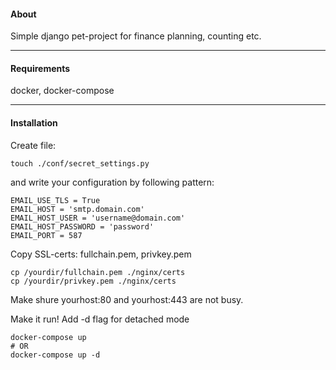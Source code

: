 #### About
Simple django pet-project for finance planning, counting etc.

--- 
#### Requirements
docker, docker-compose

--- 
#### Installation
Create file: 

    touch ./conf/secret_settings.py 

and write your configuration by following pattern:

	EMAIL_USE_TLS = True
	EMAIL_HOST = 'smtp.domain.com'
	EMAIL_HOST_USER = 'username@domain.com'
	EMAIL_HOST_PASSWORD = 'password'
	EMAIL_PORT = 587

Copy SSL-certs: fullchain.pem, privkey.pem 

    cp /yourdir/fullchain.pem ./nginx/certs
    cp /yourdir/privkey.pem ./nginx/certs

Make shure yourhost:80 and yourhost:443 are not busy.

Make it run!
Add -d flag for detached mode


    docker-compose up
    # OR
    docker-compose up -d 
